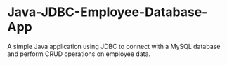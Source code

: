 # Java-JDBC-Employee-Database-App
A simple Java application using JDBC to connect with a MySQL database and perform CRUD operations on employee data.
